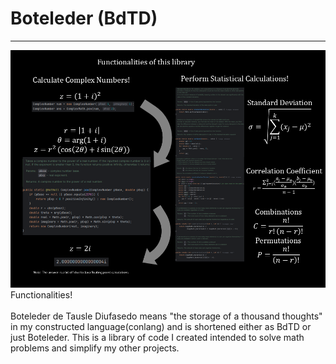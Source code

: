 # Boteleder (BdTD)
___
![](https://github.com/bowenleng/Boteleder/blob/master/screenimage.png)Functionalities!
<br>
<br>
Boteleder de Tausle Diufasedo means "the storage of a thousand thoughts" in my constructed language(conlang)
and is shortened either as BdTD or just Boteleder. This is a library of code
I created intended to solve math problems and simplify my other projects.
